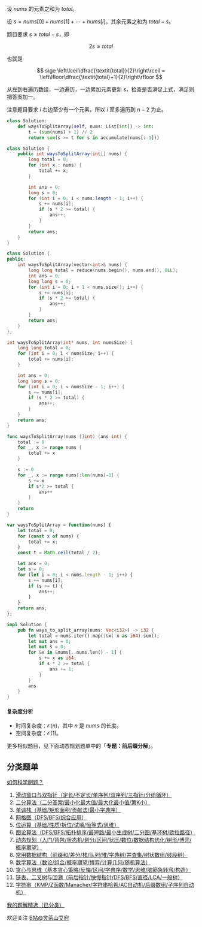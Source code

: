 设 $\textit{nums}$ 的元素之和为 $\textit{total}$。

设 $s=\textit{nums}[0]+\textit{nums}[1] + \cdots + \textit{nums}[i]$。其余元素之和为 $\textit{total}-s$。

题目要求 $s\ge \textit{total}-s$，即

$$
2s\ge \textit{total}
$$

也就是

$$
s\ge \left\lceil\dfrac{\textit{total}}{2}\right\rceil = \left\lfloor\dfrac{\textit{total}+1}{2}\right\rfloor
$$

从左到右遍历数组，一边遍历，一边累加元素更新 $s$，检查是否满足上式，满足则把答案加一。

注意题目要求 $i$ 右边至少有一个元素，所以 $i$ 至多遍历到 $n-2$ 为止。

```py [sol-Python3]
class Solution:
    def waysToSplitArray(self, nums: List[int]) -> int:
        t = (sum(nums) + 1) // 2
        return sum(s >= t for s in accumulate(nums[:-1]))
```

```java [sol-Java]
class Solution {
    public int waysToSplitArray(int[] nums) {
        long total = 0;
        for (int x : nums) {
            total += x;
        }

        int ans = 0;
        long s = 0;
        for (int i = 0; i < nums.length - 1; i++) {
            s += nums[i];
            if (s * 2 >= total) {
                ans++;
            }
        }
        return ans;
    }
}
```

```cpp [sol-C++]
class Solution {
public:
    int waysToSplitArray(vector<int>& nums) {
        long long total = reduce(nums.begin(), nums.end(), 0LL);
        int ans = 0;
        long long s = 0;
        for (int i = 0; i + 1 < nums.size(); i++) {
            s += nums[i];
            if (s * 2 >= total) {
                ans++;
            }
        }
        return ans;
    }
};
```

```c [sol-C]
int waysToSplitArray(int* nums, int numsSize) {
    long long total = 0;
    for (int i = 0; i < numsSize; i++) {
        total += nums[i];
    }

    int ans = 0;
    long long s = 0;
    for (int i = 0; i < numsSize - 1; i++) {
        s += nums[i];
        if (s * 2 >= total) {
            ans++;
        }
    }
    return ans;
}
```

```go [sol-Go]
func waysToSplitArray(nums []int) (ans int) {
	total := 0
	for _, x := range nums {
		total += x
	}

	s := 0
	for _, x := range nums[:len(nums)-1] {
		s += x
		if s*2 >= total {
			ans++
		}
	}
	return
}
```

```js [sol-JavaScript]
var waysToSplitArray = function(nums) {
    let total = 0;
    for (const x of nums) {
        total += x;
    }
    const t = Math.ceil(total / 2);

    let ans = 0;
    let s = 0;
    for (let i = 0; i < nums.length - 1; i++) {
        s += nums[i];
        if (s >= t) {
            ans++;
        }
    }
    return ans;
};
```

```rust [sol-Rust]
impl Solution {
    pub fn ways_to_split_array(nums: Vec<i32>) -> i32 {
        let total = nums.iter().map(|&x| x as i64).sum();
        let mut ans = 0;
        let mut s = 0;
        for &x in &nums[..nums.len() - 1] {
            s += x as i64;
            if s * 2 >= total {
                ans += 1;
            }
        }
        ans
    }
}
```

#### 复杂度分析

- 时间复杂度：$\mathcal{O}(n)$，其中 $n$ 是 $\textit{nums}$ 的长度。
- 空间复杂度：$\mathcal{O}(1)$。

更多相似题目，见下面动态规划题单中的「**专题：前后缀分解**」。

## 分类题单

[如何科学刷题？](https://leetcode.cn/circle/discuss/RvFUtj/)

1. [滑动窗口与双指针（定长/不定长/单序列/双序列/三指针/分组循环）](https://leetcode.cn/circle/discuss/0viNMK/)
2. [二分算法（二分答案/最小化最大值/最大化最小值/第K小）](https://leetcode.cn/circle/discuss/SqopEo/)
3. [单调栈（基础/矩形面积/贡献法/最小字典序）](https://leetcode.cn/circle/discuss/9oZFK9/)
4. [网格图（DFS/BFS/综合应用）](https://leetcode.cn/circle/discuss/YiXPXW/)
5. [位运算（基础/性质/拆位/试填/恒等式/思维）](https://leetcode.cn/circle/discuss/dHn9Vk/)
6. [图论算法（DFS/BFS/拓扑排序/最短路/最小生成树/二分图/基环树/欧拉路径）](https://leetcode.cn/circle/discuss/01LUak/)
7. [动态规划（入门/背包/状态机/划分/区间/状压/数位/数据结构优化/树形/博弈/概率期望）](https://leetcode.cn/circle/discuss/tXLS3i/)
8. [常用数据结构（前缀和/差分/栈/队列/堆/字典树/并查集/树状数组/线段树）](https://leetcode.cn/circle/discuss/mOr1u6/)
9. [数学算法（数论/组合/概率期望/博弈/计算几何/随机算法）](https://leetcode.cn/circle/discuss/IYT3ss/)
10. [贪心与思维（基本贪心策略/反悔/区间/字典序/数学/思维/脑筋急转弯/构造）](https://leetcode.cn/circle/discuss/g6KTKL/)
11. [链表、二叉树与回溯（前后指针/快慢指针/DFS/BFS/直径/LCA/一般树）](https://leetcode.cn/circle/discuss/K0n2gO/)
12. [字符串（KMP/Z函数/Manacher/字符串哈希/AC自动机/后缀数组/子序列自动机）](https://leetcode.cn/circle/discuss/SJFwQI/)

[我的题解精选（已分类）](https://github.com/EndlessCheng/codeforces-go/blob/master/leetcode/SOLUTIONS.md)

欢迎关注 [B站@灵茶山艾府](https://space.bilibili.com/206214)
